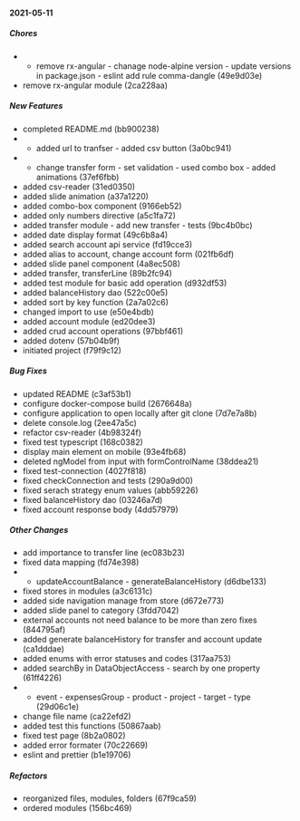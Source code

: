 #### 2021-05-11

##### Chores

*   - remove rx-angular  - chanage node-alpine version  - update versions in package.json  - eslint add rule comma-dangle (49e9d03e)
*  remove rx-angular module (2ca228aa)

##### New Features

*  completed README.md (bb900238)
*   - added url to tranfser  - added csv button (3a0bc941)
*   - change transfer form  - set validation  - used combo box  - added animations (37ef6fbb)
*  added csv-reader (31ed0350)
*  added slide animation (a37a1220)
*  added combo-box component (9166eb52)
*  added only numbers directive (a5c1fa72)
*  added transfer module  - add new transfer  - tests (9bc4b0bc)
*  added date display format (49c6b8a4)
*  added search account api service (fd19cce3)
*  added alias to account, change account form (021fb6df)
*  added slide panel component (4a8ec508)
*  added transfer, transferLine (89b2fc94)
*  added test module for basic add operation (d932df53)
*  added balanceHistory dao (522c00e5)
*  added sort by key function (2a7a02c6)
*  changed import to use (e50e4bdb)
*  added account module (ed20dee3)
*  added crud account operations (97bbf461)
*  added dotenv (57b04b9f)
*  initiated project (f79f9c12)

##### Bug Fixes

*  updated README (c3af53b1)
*  configure docker-compose build (2676648a)
*  configure application to open locally  after git clone (7d7e7a8b)
*  delete console.log (2ee47a5c)
*  refactor csv-reader (4b98324f)
*  fixed test typescript (168c0382)
*  display main element on mobile (93e4fb68)
*  deleted ngModel from input with formControlName (38ddea21)
*  fixed test-connection (4027f818)
*  fixed checkConnection and tests (290a9d00)
*  fixed serach strategy enum values (abb59226)
*  fixed balanceHistory dao (03246a7d)
*  fixed account response body (4dd57979)

##### Other Changes

*  add importance to transfer line (ec083b23)
*  fixed data mapping (fd74e398)
*   - updateAccountBalance  - generateBalanceHistory (d6dbe133)
*  fixed stores in modules (a3c6131c)
*  added side navigation manage from store (d672e773)
*  added slide panel to category (3fdd7042)
*  external accounts not need balance to  be more than zero fixes (844795af)
*  added generate balanceHistory for transfer and account update (ca1dddae)
*  added enums with error statuses and codes (317aa753)
*  added searchBy in DataObjectAccess - search by one property (61ff4226)
*  - event - expensesGroup - product - project - target - type (29d06c1e)
*  change file name (ca22efd2)
*  added test this functions (50867aab)
*  fixed test page (8b2a0802)
*  added error formater (70c22669)
*  eslint and prettier (b1e19706)

##### Refactors

*  reorganized files, modules, folders (67f9ca59)
*  ordered modules (156bc469)


